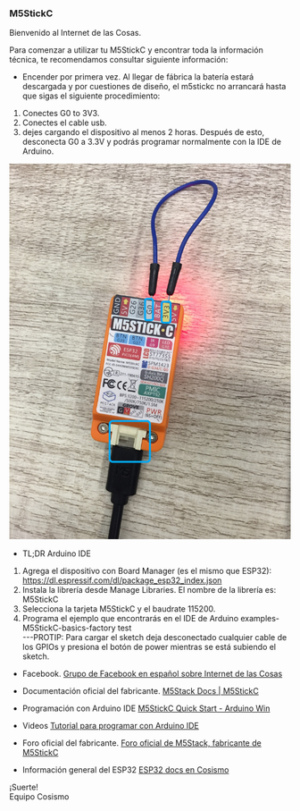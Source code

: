 ### M5StickC

Bienvenido al Internet de las Cosas.

Para comenzar a utilizar tu M5StickC y encontrar toda la información técnica, te recomendamos consultar siguiente información:

* Encender por primera vez. Al llegar de fábrica la batería estará descargada y por cuestiones de diseño, el m5stickc no arrancará hasta que sigas el siguiente procedimiento: 
1. Conectes  G0 to 3V3. 
2. Conectes el cable usb. 
3. dejes cargando el dispositivo al menos 2 horas. Después de esto, desconecta G0 a 3.3V y podrás programar normalmente con la IDE de Arduino.

![m5stick](m5stickc_05.jpg)  

* TL;DR  Arduino IDE
1. Agrega el dispositivo con Board Manager (es el mismo que ESP32):
     https://dl.espressif.com/dl/package_esp32_index.json
2. Instala la librería desde Manage Libraries. El nombre de la librería es: 
        M5StickC
3. Selecciona la tarjeta M5StickC y el baudrate 115200.
4. Programa el ejemplo que encontrarás en el IDE de Arduino examples-M5StickC-basics-factory test  
---PROTIP: Para cargar el sketch deja desconectado cualquier cable de los GPIOs y presiona el botón de power mientras se está subiendo el sketch.  

* Facebook.
[Grupo de Facebook en español sobre Internet de las Cosas](https://www.facebook.com/groups/724628401049648/)

* Documentación oficial del fabricante.
[M5Stack Docs | M5StickC](https://docs.m5stack.com/#/en/core/m5stickc)

* Programación con Arduino IDE
[M5StickC Quick Start - Arduino Win](https://docs.m5stack.com/#/en/quick_start/m5stickc/m5stickc_quick_start_with_arduino_Windows?id=_2-install-esp32-boards-manager)

* Videos
[Tutorial para programar con Arduino IDE](https://www.youtube.com/watch?v=ppXkl0046dc)

* Foro oficial del fabricante.
[Foro oficial de M5Stack, fabricante de M5StickC](http://community.m5stack.com/)

* Información general del ESP32
[ESP32 docs en Cosismo](https://cosismo.github.io/esp32-devkit/)



¡Suerte!  
  Equipo Cosismo
